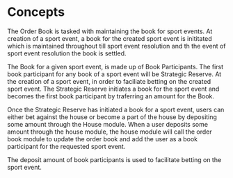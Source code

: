 # **Concepts**

The Order Book is tasked with maintaining the book for sport events. At creation of a sport event, a book for the created sport event is inititated which is maintained throughout till sport event resolution and th the event of sport event resolution the book is settled.

The Book for a given sport event, is made up of Book Participants. The first book participant for any book of a sport event will be Strategic Reserve. At the creation of a sport event, in order to faciliate betting on the created sport event. The Strategic Reserve initiates a book for the sport event and becomes the first book participant by traferring an amount for the Book.

Once the Strategic Reserve has initiated a book for a sport event, users can either bet against the house or become a part of the house by depositing some amount through the House module. When a user deposits some amount through the house module, the house module will call the order book module to update the order book and add the user as a book participant for the requested sport event.

The deposit amount of book participants is used to facilitate betting on the sport event.
